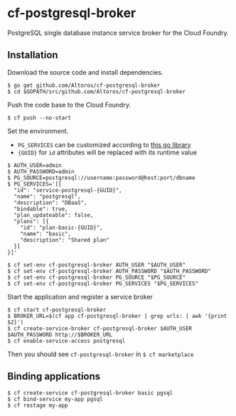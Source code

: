 # cf-postgresql-broker

PostgreSQL single database instance service broker for the Cloud Foundry.

## Installation

Download the source code and install dependencies.

```
$ go get github.com/Altoros/cf-postgresql-broker
$ cd $GOPATH/src/github.com/Altoros/cf-postgresql-broker
```

Push the code base to the Cloud Foundry.

```
$ cf push --no-start
```

Set the environment.

* `PG_SERVICES` can be customized according to [this go library](https://github.com/pivotal-cf/brokerapi/blob/master/catalog.go#L3)
* `{GUID}` for `id` attributes will be replaced with its runtime value

```
$ AUTH_USER=admin
$ AUTH_PASSWORD=admin
$ PG_SOURCE=postgresql://username:password@host:port/dbname
$ PG_SERVICES='[{
  "id": "service-postgresql-{GUID}",
  "name": "postgresql",
  "description": "DBaaS",
  "bindable": true,
  "plan_updateable": false,
  "plans": [{
    "id": "plan-basic-{GUID}",
    "name": "basic",
    "description": "Shared plan"
  }]
}]'

$ cf set-env cf-postgresql-broker AUTH_USER "$AUTH_USER"
$ cf set-env cf-postgresql-broker AUTH_PASSWORD "$AUTH_PASSWORD"
$ cf set-env cf-postgresql-broker PG_SOURCE "$PG_SOURCE"
$ cf set-env cf-postgresql-broker PG_SERVICES "$PG_SERVICES"
```

Start the application and register a service broker

```
$ cf start cf-postgresql-broker
$ BROKER_URL=$(cf app cf-postgresql-broker | grep urls: | awk '{print $2}')
$ cf create-service-broker cf-postgresql-broker $AUTH_USER $AUTH_PASSWORD http://$BROKER_URL
$ cf enable-service-access postgresql
```

Then you should see `cf-postgresql-broker` in `$ cf marketplace`

## Binding applications

```
$ cf create-service cf-postgresql-broker basic pgsql
$ cf bind-service my-app pgsql
$ cf restage my-app
```
